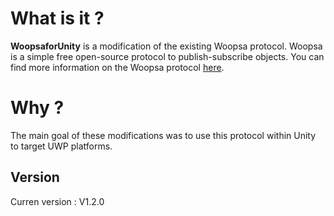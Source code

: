 # What is it ?
**WoopsaforUnity** is a modification of the existing Woopsa protocol. Woopsa is a simple free open-source protocol to publish-subscribe objects. You can find more information on the Woopsa protocol [here](https://github.com/woopsa-protocol/Woopsa).

# Why ?
The main goal of these modifications was to use this protocol within Unity to target UWP platforms.

## Version
Curren version : V1.2.0
